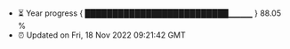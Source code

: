 - ⏳ Year progress { ██████████████████████████▁▁▁▁ } 88.05 %
- ⏰ Updated on Fri, 18 Nov 2022 09:21:42 GMT

